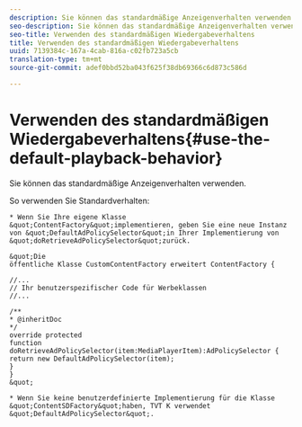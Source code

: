 ```yaml
---
description: Sie können das standardmäßige Anzeigenverhalten verwenden.
seo-description: Sie können das standardmäßige Anzeigenverhalten verwenden.
seo-title: Verwenden des standardmäßigen Wiedergabeverhaltens
title: Verwenden des standardmäßigen Wiedergabeverhaltens
uuid: 7139384c-167a-4cab-816a-c02fb723a5cb
translation-type: tm+mt
source-git-commit: adef0bbd52ba043f625f38db69366c6d873c586d

---
```



# Verwenden des standardmäßigen Wiedergabeverhaltens{#use-the-default-playback-behavior}

Sie können das standardmäßige Anzeigenverhalten verwenden.

So verwenden Sie Standardverhalten:

    * Wenn Sie Ihre eigene Klasse &quot;ContentFactory&quot;implementieren, geben Sie eine neue Instanz von &quot;DefaultAdPolicySelector&quot;in Ihrer Implementierung von &quot;doRetrieveAdPolicySelector&quot;zurück.
    
    &quot;Die
    öffentliche Klasse CustomContentFactory erweitert ContentFactory {
    
    //...
    // Ihr benutzerspezifischer Code für Werbeklassen
    //...
    
    /**
    * @inheritDoc
    */
    override protected
    function doRetrieveAdPolicySelector(item:MediaPlayerItem):AdPolicySelector {
    return new DefaultAdPolicySelector(item);
    }
    }
    &quot;
    
    * Wenn Sie keine benutzerdefinierte Implementierung für die Klasse &quot;ContentSDFactory&quot;haben, TVT K verwendet &quot;DefaultAdPolicySelector&quot;.